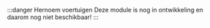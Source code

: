 :::danger Hernoem voertuigen
Deze module is nog in ontwikkeling en daarom nog niet beschikbaar!
:::
